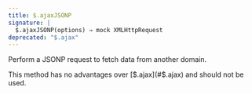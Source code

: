 ```yaml
---
title: $.ajaxJSONP
signature: |
  $.ajaxJSONP(options) ⇒ mock XMLHttpRequest
deprecated: "$.ajax"
---
```


Perform a JSONP request to fetch data from another domain.

This method has no advantages over [$.ajax](#$.ajax) and should not be used.
